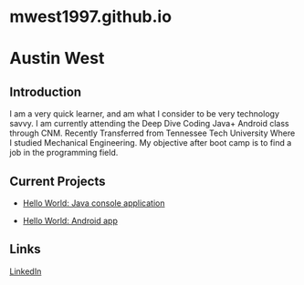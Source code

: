 # mwest1997.github.io

# Austin West

## Introduction

I am a very quick learner, and am what I consider to be very technology savvy. I am currently attending the Deep Dive Coding Java+ Android class through CNM. Recently Transferred from Tennessee Tech University Where I studied Mechanical Engineering. My objective after boot camp is to find a job in the programming field.

## Current Projects

* [Hello World: Java console application](https://github.com/mwest1997/deep-dive-hello-world-ij)

* [Hello World: Android app](https://github.com/mwest1997/android-hello-world2)

## Links

[LinkedIn](www.linkedin.com/in/matthew-west-08a4321b6)